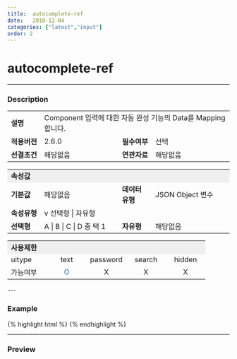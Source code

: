 ```yaml
---
title:  autocomplete-ref
date:   2018-12-04
categories: ["latest","input"]
order: 2
---
```



autocomplete-ref
===
---

### Description
<style>
    .tdTitle {font-weight:bold}
    .tdCenter {text-align: center;}
    .tdBg {background-color:#efefef}
    .tdRed {color:#dd2200}
    .tdBlue {color:#3366b2}
</style>
<table style="width:100%">
    <colgroup>
        <col width="15%"/>
        <col width="35%"/>
        <col width="15%"/>
        <col width="35%"/>
    </colgroup>
    <tr>
        <td class="tdTitle">설명</td>
        <td colspan="3">Component 입력에 대한 자동 완성 기능의 Data를 Mapping 합니다.</td>
    </tr>
    <tr>
        <td class="tdTitle">적용버전</td>
        <td>2.6.0</td>
        <td class="tdTitle">필수여부</td>
        <td>선택</td>
    </tr>
    <tr>
        <td class="tdTitle">선결조건</td>
        <td>해당없음</td>
        <td class="tdTitle">연관자료</td>
        <td>해당없음</td>
    </tr>
</table>
<table style="width:100%">
    <colgroup>
        <col width="15%"/>
        <col width="35%"/>
        <col width="15%"/>
        <col width="35%"/>
    </colgroup>
    <tr>
        <td class="tdTitle tdBg" colspan="4">속성값</td>
    </tr>
    <tr>
        <td class="tdTitle">기본값</td>
        <td>해당없음</td>
        <td class="tdTitle">데이터 유형</td>
        <td>JSON Object 변수</td>
    </tr>
    <tr>
        <td class="tdTitle">속성유형</td>
        <td colspan="3"> v 선택형 | 자유형</td>
    </tr>
    <tr>
        <td class="tdTitle">선택형</td>
        <td> A | B | C | D 중 택 1</td>
        <td class="tdTitle">자유형</td>
        <td>해당없음</td>
    </tr>
</table>
<table style="width:100%">
    <colgroup>
        <col width="20%"/>
        <col width="20%"/>
        <col width="20%"/>
        <col width="20%"/>
        <col width="20%"/>
    </colgroup>
    <tr>
        <td class="tdTitle tdBg" colspan="5">사용제한</td>
    </tr>
    <tr>
        <td>uitype</td>
        <td class="tdCenter">text</td>
        <td class="tdCenter">password</td>
        <td class="tdCenter">search</td>
        <td class="tdCenter">hidden</td>
    </tr>
    <tr>
        <td>가능여부</td>
        <td class="tdBlue tdCenter">O</td>
        <td class="tdCenter">X</td>
        <td class="tdCenter">X</td>
        <td class="tdCenter">X</td>
    </tr>
</table>
---

### Example
{% highlight html %}
<sbux-input id="inputIdx" name="inputIdx" uitype="text" autocomplete-ref="autocomplete_data"></sbux-input>
{% endhighlight %}

---
### Preview
<sbux-input id="inputIdx" name="inputIdx" uitype="text" autocomplete-ref="autocomplete_data"></sbux-input>